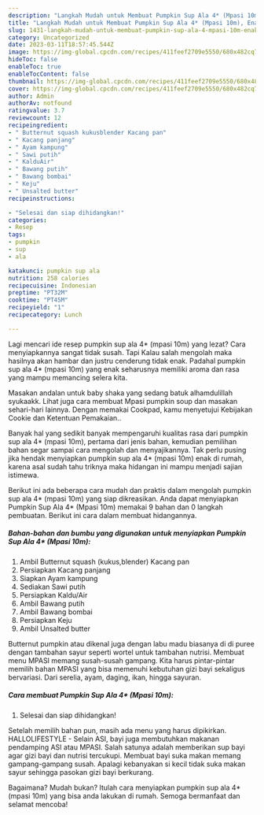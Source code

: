 ```yaml
---
description: "Langkah Mudah untuk Membuat Pumpkin Sup Ala 4* (Mpasi 10m), Enak Banget"
title: "Langkah Mudah untuk Membuat Pumpkin Sup Ala 4* (Mpasi 10m), Enak Banget"
slug: 1431-langkah-mudah-untuk-membuat-pumpkin-sup-ala-4-mpasi-10m-enak-banget
category: Uncategorized
date: 2023-03-11T18:57:45.544Z
image: https://img-global.cpcdn.com/recipes/411feef2709e5550/680x482cq70/pumpkin-sup-ala-4-mpasi-10m-foto-resep-utama.jpg
hideToc: false
enableToc: true
enableTocContent: false
thumbnail: https://img-global.cpcdn.com/recipes/411feef2709e5550/680x482cq70/pumpkin-sup-ala-4-mpasi-10m-foto-resep-utama.jpg
cover: https://img-global.cpcdn.com/recipes/411feef2709e5550/680x482cq70/pumpkin-sup-ala-4-mpasi-10m-foto-resep-utama.jpg
author: Admin
authorAv: notfound
ratingvalue: 3.7
reviewcount: 12
recipeingredient:
- " Butternut squash kukusblender Kacang pan"
- " Kacang panjang"
- " Ayam kampung"
- " Sawi putih"
- " KalduAir"
- " Bawang putih"
- " Bawang bombai"
- " Keju"
- " Unsalted butter"
recipeinstructions:

- "Selesai dan siap dihidangkan!"
categories:
- Resep
tags:
- pumpkin
- sup
- ala

katakunci: pumpkin sup ala 
nutrition: 258 calories
recipecuisine: Indonesian
preptime: "PT32M"
cooktime: "PT45M"
recipeyield: "1"
recipecategory: Lunch

---
```



Lagi mencari ide resep pumpkin sup ala 4* (mpasi 10m) yang lezat? Cara menyiapkannya sangat tidak susah. Tapi Kalau salah mengolah maka hasilnya akan hambar dan justru cenderung tidak enak. Padahal pumpkin sup ala 4* (mpasi 10m) yang enak seharusnya memiliki aroma dan rasa yang mampu memancing selera kita.


Masakan andalan untuk baby shaka yang sedang batuk alhamdulillah syukaakk. Lihat juga cara membuat Mpasi pumpkin soup dan masakan sehari-hari lainnya. Dengan memakai Cookpad, kamu menyetujui Kebijakan Cookie dan Ketentuan Pemakaian..

Banyak hal yang sedikit banyak mempengaruhi kualitas rasa dari pumpkin sup ala 4* (mpasi 10m), pertama dari jenis bahan, kemudian pemilihan bahan segar sampai cara mengolah dan menyajikannya. Tak perlu pusing jika hendak menyiapkan pumpkin sup ala 4* (mpasi 10m) enak di rumah, karena asal sudah tahu triknya maka hidangan ini mampu menjadi sajian istimewa.


Berikut ini ada beberapa cara mudah dan praktis dalam mengolah pumpkin sup ala 4* (mpasi 10m) yang siap dikreasikan. Anda dapat menyiapkan Pumpkin Sup Ala 4* (Mpasi 10m) memakai 9 bahan dan 0 langkah pembuatan. Berikut ini cara dalam membuat hidangannya.

<!--inarticleads1-->

##### Bahan-bahan dan bumbu yang digunakan untuk menyiapkan Pumpkin Sup Ala 4* (Mpasi 10m):

1. Ambil  Butternut squash (kukus,blender) Kacang pan
1. Persiapkan  Kacang panjang
1. Siapkan  Ayam kampung
1. Sediakan  Sawi putih
1. Persiapkan  Kaldu/Air
1. Ambil  Bawang putih
1. Ambil  Bawang bombai
1. Persiapkan  Keju
1. Ambil  Unsalted butter


Butternut pumpkin atau dikenal juga dengan labu madu biasanya di di puree dengan tambahan sayur seperti wortel untuk tambahan nutrisi. Membuat menu MPASI memang susah-susah gampang. Kita harus pintar-pintar memilih bahan MPASI yang bisa memenuhi kebutuhan gizi bayi sekaligus bervariasi. Dari serelia, ayam, daging, ikan, hingga sayuran. 

<!--inarticleads2-->

##### Cara membuat Pumpkin Sup Ala 4* (Mpasi 10m):


1. Selesai dan siap dihidangkan!

Setelah memilih bahan pun, masih ada menu yang harus dipikirkan. HALLOLIFESTYLE - Selain ASI, bayi juga membutuhkan makanan pendamping ASI atau MPASI. Salah satunya adalah memberikan sup bayi agar gizi bayi dan nutrisi tercukupi. Membuat bayi suka makan memang gampang-gampang susah. Apalagi kebanyakan si kecil tidak suka makan sayur sehingga pasokan gizi bayi berkurang. 

Bagaimana? Mudah bukan? Itulah cara menyiapkan pumpkin sup ala 4* (mpasi 10m) yang bisa anda lakukan di rumah. Semoga bermanfaat dan selamat mencoba!
